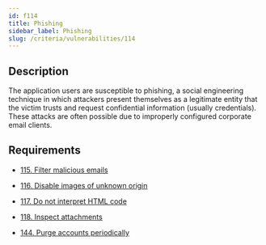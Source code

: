 ```yaml
---
id: f114
title: Phishing
sidebar_label: Phishing
slug: /criteria/vulnerabilities/114
---
```


## Description

The application users are susceptible to phishing,
a social engineering technique
in which attackers present themselves
as a legitimate entity
that the victim trusts and
request confidential information
(usually credentials).
These attacks are often possible
due to improperly configured
corporate email clients.

## Requirements

- [115. Filter malicious emails](/criteria/requirements/115)

- [116. Disable images of unknown origin](/criteria/requirements/116)

- [117. Do not interpret HTML code](/criteria/requirements/117)

- [118. Inspect attachments](/criteria/requirements/118)

- [144. Purge accounts periodically](/criteria/requirements/144)
